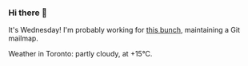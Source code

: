 ### Hi there :wave:

It's Wednesday! I'm probably working for [this bunch](https://github.com/kohofinancial), maintaining a Git mailmap.

Weather in Toronto: partly cloudy, at +15°C.
